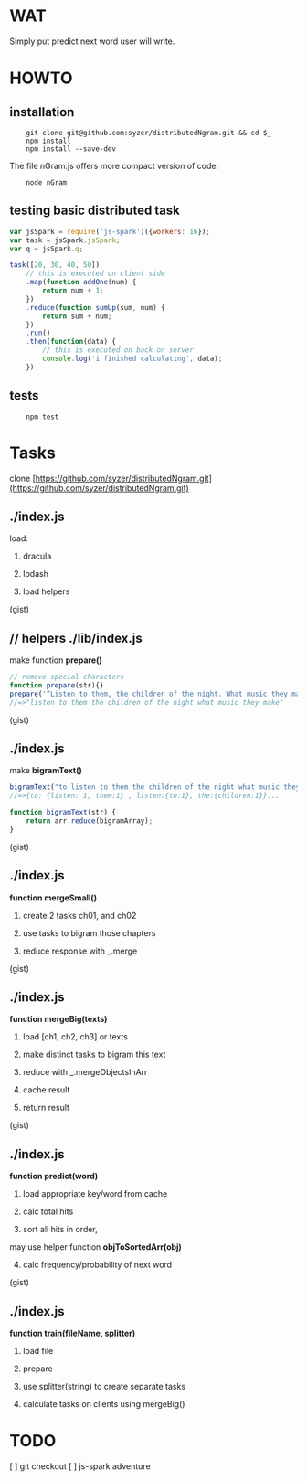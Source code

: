 WAT
===

Simply put predict next word user will write.

HOWTO
=====

installation
------------

        git clone git@github.com:syzer/distributedNgram.git && cd $_
        npm install
        npm install --save-dev


The file nGram.js offers more compact version of code:

        node nGram



testing basic distributed task
------------------------------

```js
var jsSpark = require('js-spark')({workers: 16});
var task = jsSpark.jsSpark;
var q = jsSpark.q;

task([20, 30, 40, 50])
    // this is executed on client side
    .map(function addOne(num) {
        return num + 1;
    })
    .reduce(function sumUp(sum, num) {
        return sum + num;
    })
    .run()
    .then(function(data) {
        // this is executed on back on server
        console.log('i finished calculating', data);
    })
```


tests
-----

        npm test



Tasks
=====
clone [https://github.com/syzer/distributedNgram.git](https://github.com/syzer/distributedNgram.git)


./index.js
----------
load:

1. dracula

2. lodash

3. load helpers

(gist)


// helpers
./lib/index.js
--------------
make function **prepare()**

```js
// remove special characters
function prepare(str){}
prepare('“Listen to them, the children of the night. What music they make!”')
//=>"listen to them the children of the night what music they make"
```

(gist)


./index.js
--------------
make **bigramText()**

```js
bigramText("to listen to them the children of the night what music they make");
//=>{to: {listen: 1, them:1} , listen:{to:1}, the:{children:1}}...
```








```js
function bigramText(str) {
    return arr.reduce(bigramArray);
}
```
(gist)



./index.js
----------
**function mergeSmall()**

1. create 2 tasks ch01, and ch02

2. use tasks to bigram those chapters

3. reduce response with _.merge

(gist)


./index.js
----------
**function mergeBig(texts)**

1. load [ch1, ch2, ch3] or texts

2. make distinct tasks to bigram this text

3. reduce with _.mergeObjectsInArr

4. cache result

5. return result

(gist)


./index.js
----------
**function predict(word)**
1. load appropriate key/word from cache

2. calc total hits

3. sort all hits in order,

may use helper function **objToSortedArr(obj)**

4. calc frequency/probability of next word

(gist)



./index.js
----------
**function train(fileName, splitter)**

1. load file

2. prepare

3. use splitter(string) to create separate tasks

4. calculate tasks on clients using mergeBig()







TODO
====
[ ] git checkout
[ ] js-spark adventure

